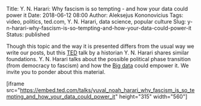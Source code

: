 Title: Y. N. Harari: Why fascism is so tempting - and how your data could power it
Date: 2018-06-12 08:00
Author: Aleksejus Kononovicius
Tags: video, politics, ted.com, Y. N. Harari, data science, popular culture
Slug: y-n-harari-why-fascism-is-so-tempting-and-how-your-data-could-power-it
Status: published

Though this topic and the way it is presented differs from the usual way we
write our posts, but this [TED](https://www.ted.com/talks/yuval_noah_harari_why_fascism_is_so_tempting_and_how_your_data_could_power_it)
talk by a historian Y. N. Harari shares similar foundations. Y. N. Harari talks
about the possible political phase transition (from democracy to fascism) and how
the [Big data](/tag/data-science/) could empower it. We invite you to ponder about
this material.

[iframe src="https://embed.ted.com/talks/yuval_noah_harari_why_fascism_is_so_tempting_and_how_your_data_could_power_it" height="315" width="560"]
